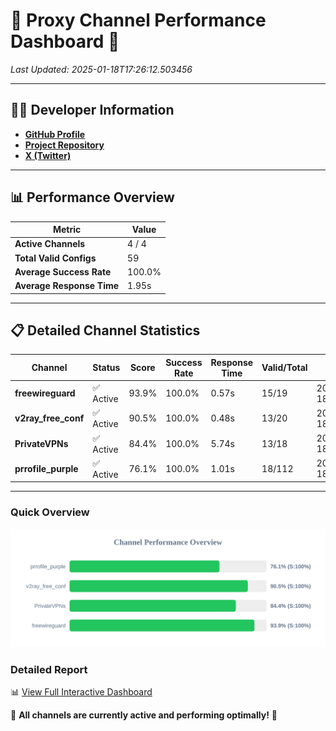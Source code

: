 # 🌟 Proxy Channel Performance Dashboard 🌟

_Last Updated: 2025-01-18T17:26:12.503456_

---

## 👩‍💻 Developer Information

- **[GitHub Profile](https://github.com/4n0nymou3)**  
- **[Project Repository](https://github.com/4n0nymou3/multi-proxy-config-fetcher)**  
- **[X (Twitter)](https://x.com/4n0nymou3)**  

---

## 📊 Performance Overview

| Metric                | Value       |
|-----------------------|-------------|
| **Active Channels**   | 4 / 4       |
| **Total Valid Configs** | 59          |
| **Average Success Rate** | 100.0%      |
| **Average Response Time** | 1.95s       |

---

## 📋 Detailed Channel Statistics

| Channel          | Status     | Score  | Success Rate | Response Time | Valid/Total | Last Success               |
|------------------|------------|--------|--------------|---------------|-------------|----------------------------|
| **freewireguard**  | ✅ Active  | 93.9%  | 100.0% | 0.57s         | 15/19       | 2025-01-18T17:26:12.501626 |
| **v2ray_free_conf**  | ✅ Active  | 90.5%  | 100.0% | 0.48s         | 13/20       | 2025-01-18T17:26:06.128395 |
| **PrivateVPNs**  | ✅ Active  | 84.4%  | 100.0% | 5.74s         | 13/18       | 2025-01-18T17:26:11.906025 |
| **prrofile_purple**  | ✅ Active  | 76.1%  | 100.0% | 1.01s         | 18/112       | 2025-01-18T17:26:05.614072 |

---

### Quick Overview
<div align="center">
  <a href="https://raw.githubusercontent.com/nullluser/NullRepo/refs/heads/main/assets/channel_stats_chart.svg">
    <img src="https://raw.githubusercontent.com/nullluser/NullRepo/refs/heads/main/assets/channel_stats_chart.svg" alt="Source Performance Statistics" width="800">
  </a>
</div>

### Detailed Report
📊 [View Full Interactive Dashboard](https://htmlpreview.github.io/?https://github.com/nullluser/NullRepo/blob/main/assets/performance_report.html)

🎉 **All channels are currently active and performing optimally!** 🎉
